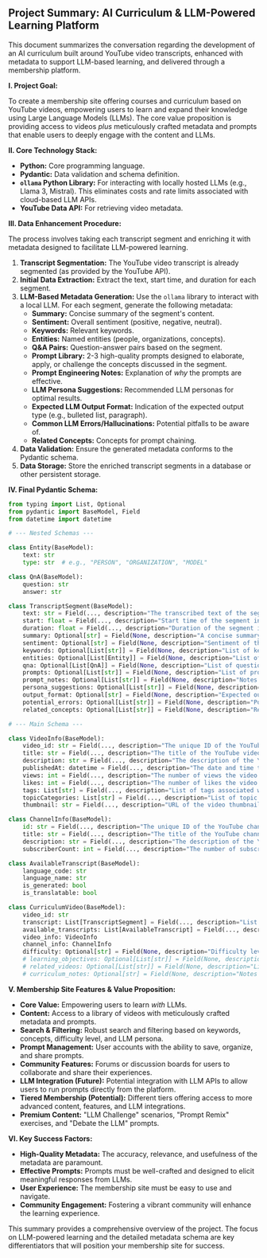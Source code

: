 ## Project Summary: AI Curriculum & LLM-Powered Learning Platform

This document summarizes the conversation regarding the development of an AI curriculum built around YouTube video transcripts, enhanced with metadata to support LLM-based learning, and delivered through a membership platform.

**I. Project Goal:**

To create a membership site offering courses and curriculum based on YouTube videos, empowering users to learn and expand their knowledge using Large Language Models (LLMs). The core value proposition is providing access to videos *plus* meticulously crafted metadata and prompts that enable users to deeply engage with the content and LLMs.

**II. Core Technology Stack:**

*   **Python:** Core programming language.
*   **Pydantic:** Data validation and schema definition.
*   **`ollama` Python Library:** For interacting with locally hosted LLMs (e.g., Llama 3, Mistral). This eliminates costs and rate limits associated with cloud-based LLM APIs.
*   **YouTube Data API:** For retrieving video metadata.

**III. Data Enhancement Procedure:**

The process involves taking each transcript segment and enriching it with metadata designed to facilitate LLM-powered learning.

1.  **Transcript Segmentation:** The YouTube video transcript is already segmented (as provided by the YouTube API).
2.  **Initial Data Extraction:** Extract the text, start time, and duration for each segment.
3.  **LLM-Based Metadata Generation:**  Use the `ollama` library to interact with a local LLM.  For each segment, generate the following metadata:
    *   **Summary:** Concise summary of the segment's content.
    *   **Sentiment:** Overall sentiment (positive, negative, neutral).
    *   **Keywords:** Relevant keywords.
    *   **Entities:** Named entities (people, organizations, concepts).
    *   **Q&A Pairs:** Question-answer pairs based on the segment.
    *   **Prompt Library:** 2-3 high-quality prompts designed to elaborate, apply, or challenge the concepts discussed in the segment.
    *   **Prompt Engineering Notes:** Explanation of *why* the prompts are effective.
    *   **LLM Persona Suggestions:** Recommended LLM personas for optimal results.
    *   **Expected LLM Output Format:**  Indication of the expected output type (e.g., bulleted list, paragraph).
    *   **Common LLM Errors/Hallucinations:** Potential pitfalls to be aware of.
    *   **Related Concepts:** Concepts for prompt chaining.
4.  **Data Validation:**  Ensure the generated metadata conforms to the Pydantic schema.
5.  **Data Storage:** Store the enriched transcript segments in a database or other persistent storage.

**IV. Final Pydantic Schema:**

```python
from typing import List, Optional
from pydantic import BaseModel, Field
from datetime import datetime

# --- Nested Schemas ---

class Entity(BaseModel):
    text: str
    type: str  # e.g., "PERSON", "ORGANIZATION", "MODEL"

class QnA(BaseModel):
    question: str
    answer: str

class TranscriptSegment(BaseModel):
    text: str = Field(..., description="The transcribed text of the segment.")
    start: float = Field(..., description="Start time of the segment in seconds.")
    duration: float = Field(..., description="Duration of the segment in seconds.")
    summary: Optional[str] = Field(None, description="A concise summary of the segment (generated by LLM).")
    sentiment: Optional[str] = Field(None, description="Sentiment of the segment (positive, negative, neutral).")
    keywords: Optional[List[str]] = Field(None, description="List of keywords associated with the segment.")
    entities: Optional[List[Entity]] = Field(None, description="List of named entities identified in the segment.")
    qna: Optional[List[QnA]] = Field(None, description="List of question/answer pairs based on the segment.")
    prompts: Optional[List[str]] = Field(None, description="List of prompts for LLM interaction.")
    prompt_notes: Optional[List[str]] = Field(None, description="Notes on prompt engineering techniques.")
    persona_suggestions: Optional[List[str]] = Field(None, description="Suggested LLM personas.")
    output_format: Optional[str] = Field(None, description="Expected output format from the LLM.")
    potential_errors: Optional[List[str]] = Field(None, description="Potential errors or hallucinations from the LLM.")
    related_concepts: Optional[List[str]] = Field(None, description="Related concepts for further exploration.")

# --- Main Schema ---

class VideoInfo(BaseModel):
    video_id: str = Field(..., description="The unique ID of the YouTube video.")
    title: str = Field(..., description="The title of the YouTube video.")
    description: str = Field(..., description="The description of the YouTube video.")
    publishedAt: datetime = Field(..., description="The date and time the video was published.")
    views: int = Field(..., description="The number of views the video has.")
    likes: int = Field(..., description="The number of likes the video has.")
    tags: List[str] = Field(..., description="List of tags associated with the video.")
    topicCategories: List[str] = Field(..., description="List of topic categories the video belongs to.")
    thumbnail: str = Field(..., description="URL of the video thumbnail.")

class ChannelInfo(BaseModel):
    id: str = Field(..., description="The unique ID of the YouTube channel.")
    title: str = Field(..., description="The title of the YouTube channel.")
    description: str = Field(..., description="The description of the YouTube channel.")
    subscriberCount: int = Field(..., description="The number of subscribers the channel has.")

class AvailableTranscript(BaseModel):
    language_code: str
    language_name: str
    is_generated: bool
    is_translatable: bool

class CurriculumVideo(BaseModel):
    video_id: str
    transcript: List[TranscriptSegment] = Field(..., description="List of transcript segments.")
    available_transcripts: List[AvailableTranscript] = Field(..., description="List of available transcripts.")
    video_info: VideoInfo
    channel_info: ChannelInfo
    difficulty: Optional[str] = Field(None, description="Difficulty level (Beginner, Intermediate, Advanced).")
    # learning_objectives: Optional[List[str]] = Field(None, description="List of learning objectives for this video.") #Removed for now
    # related_videos: Optional[List[str]] = Field(None, description="List of related video IDs.") #Removed for now
    # curriculum_notes: Optional[str] = Field(None, description="Notes specific to the curriculum, e.g., exercises, discussion prompts.") #Removed for now
```

**V. Membership Site Features & Value Proposition:**

*   **Core Value:** Empowering users to learn *with* LLMs.
*   **Content:** Access to a library of videos with meticulously crafted metadata and prompts.
*   **Search & Filtering:** Robust search and filtering based on keywords, concepts, difficulty level, and LLM persona.
*   **Prompt Management:**  User accounts with the ability to save, organize, and share prompts.
*   **Community Features:** Forums or discussion boards for users to collaborate and share their experiences.
*   **LLM Integration (Future):** Potential integration with LLM APIs to allow users to run prompts directly from the platform.
*   **Tiered Membership (Potential):** Different tiers offering access to more advanced content, features, and LLM integrations.
*   **Premium Content:** "LLM Challenge" scenarios, "Prompt Remix" exercises, and "Debate the LLM" prompts.

**VI. Key Success Factors:**

*   **High-Quality Metadata:** The accuracy, relevance, and usefulness of the metadata are paramount.
*   **Effective Prompts:** Prompts must be well-crafted and designed to elicit meaningful responses from LLMs.
*   **User Experience:** The membership site must be easy to use and navigate.
*   **Community Engagement:** Fostering a vibrant community will enhance the learning experience.



This summary provides a comprehensive overview of the project.  The focus on LLM-powered learning and the detailed metadata schema are key differentiators that will position your membership site for success.